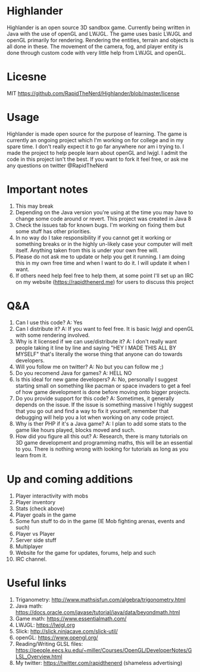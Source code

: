 # Highlander
Highlander is an open source 3D sandbox game. Currently being written in Java with the use of openGL and LWJGL. The game uses basic LWJGL and openGL primarily for rendering. Rendering the entities, terrain and objects is all done in these. The movement of the camera, fog, and player entity is done through custom code with very little help from LWJGL and openGL.

# Licesne 
MIT https://github.com/RapidTheNerd/Highlander/blob/master/license

# Usage
Highlander is made open source for the purpose of learning. The game is currently an ongoing project which I'm working on for college and in my spare time. I don't really expect it to go far anywhere nor am i trying to. I made the project to help people learn about openGL and lwjgl. I admit the code in this project isn't the best. If you want to fork it feel free, or ask me any questions on twitter @RapidTheNerd

# Important notes
1) This may break
2) Depending on the Java version you're using at the time you may have to change some code around or revert. This project was created in Java 8
3) Check the issues tab for known bugs. I'm working on fixing them but some stuff has other priorities.
4) In no way do I take responsibility if you cannot get it working or something breaks or in the highly un-likely case your computer will melt itself. Anything taken from this is under your own free will.
5) Please do not ask me to update or help you get it running. I am doing this in my own free time and when I want to do it. I will update it when I want.
6) If others need help feel free to help them, at some point I'll set up an IRC on my website (https://rapidthenerd.me) for users to discuss this project

# Q&A 
1) Can I use this code? A: Yes
2) Can I distribute it? A: If you want to feel free. It is basic lwjgl and openGL with some rendering involved.
3) Why is it licensed if we can use/distribute it? A: I don't really want people taking it line by line and saying "HEY I MADE THIS ALL BY MYSELF" that's literally the worse thing that anyone can do towards developers.
4) Will you follow me on twitter? A: No but you can follow me ;)
5) Do you recomend Java for games? A: HELL NO
6) Is this ideal for new game developers? A: No, personally I suggest starting small on something like pacman or space invaders to get a feel of how game development is done before moving onto bigger projects.
7) Do you provide support for this code? A: Sometimes, it generally depends on the issue. If the issue is something massive I highly suggest that you go out and find a way to fix it yourself, remember that debugging will help you a lot when working on any code project.
8) Why is ther PHP if it's a Java game? A: I plan to add some stats to the game like hours played, blocks moved and such. 
9) How did you figure all this out? A: Research, there is many tutorials on 3D game development and programming maths, this will be an essential to you. There is nothing wrong with looking for tutorials as long as you learn from it.

# Up and coming additions
1) Player interactivity with mobs
2) Player inventory
3) Stats (check above)
4) Player goals in the game
5) Some fun stuff to do in the game (IE Mob fighting arenas, events and such)
6) Player vs Player
7) Server side stuff
8) Multiplayer
9) Website for the game for updates, forums, help and such
10) IRC channel.
# Useful links
1) Triganometry: http://www.mathsisfun.com/algebra/trigonometry.html
2) Java math: https://docs.oracle.com/javase/tutorial/java/data/beyondmath.html
3) Game math: https://www.essentialmath.com/
4) LWJGL: https://lwjgl.org
5) Slick: http://slick.ninjacave.com/slick-util/
6) openGL: https://www.opengl.org/
7) Reading/Writing GLSL files: https://people.eecs.ku.edu/~miller/Courses/OpenGL/DeveloperNotes/GLSL_Overview.html
8) My twitter: https://twitter.com/rapidthenerd (shameless advertising)
